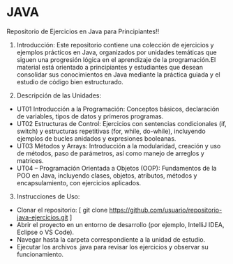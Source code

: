 # JAVA
Repositorio de Ejercicios en Java para Principiantes!!

1. Introducción:
Este repositorio contiene una colección de ejercicios y ejemplos prácticos en Java, organizados por unidades temáticas que siguen una progresión lógica en el aprendizaje de la programación.El material está orientado a principiantes y estudiantes que desean consolidar sus conocimientos en Java mediante la práctica guiada y el estudio de código bien estructurado.

2. Descripción de las Unidades:
- UT01 Introducción a la Programación:
  Conceptos básicos, declaración de variables, tipos de datos y primeros programas.
- UT02 Estructuras de Control:
  Ejercicios con sentencias condicionales (if, switch) y estructuras repetitivas (for, while, 	do-while), incluyendo ejemplos de bucles anidados y expresiones booleanas.
- UT03 Métodos y Arrays:
  Introducción a la modularidad, creación y uso de métodos, paso de parámetros, así como manejo de arreglos y matrices.
- UT04 – Programación Orientada a Objetos (OOP):
  Fundamentos de la POO en Java, incluyendo clases, objetos, atributos, métodos y encapsulamiento, con ejercicios aplicados.

3. Instrucciones de Uso:
- Clonar el repositorio:
  [ git clone https://github.com/usuario/repositorio-java-ejercicios.git ]
- Abrir el proyecto en un entorno de desarrollo (por ejemplo, IntelliJ IDEA, Eclipse o VS Code).
- Navegar hasta la carpeta correspondiente a la unidad de estudio.
- Ejecutar los archivos .java para revisar los ejercicios y observar su funcionamiento.

